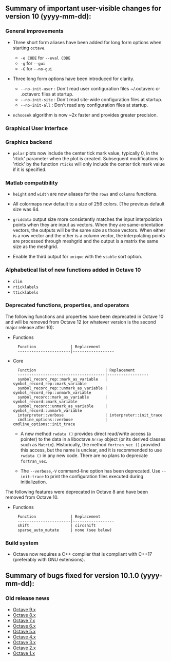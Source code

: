 Summary of important user-visible changes for version 10 (yyyy-mm-dd):
---------------------------------------------------------------------

### General improvements

- Three short form aliases have been added for long form options when starting
`octave`.
  * `-e CODE` for `--eval CODE`
  * `-g` for `--gui`
  * `-G` for `--no-gui`

- Three long form options have been introduced for clarity.
  * `--no-init-user` : Don't read user configuration files ~/.octaverc or
    .octaverc files at startup.
  * `--no-init-site` : Don't read site-wide configuration files at startup.
  * `--no-init-all` : Don't read any configuration files at startup.

- `nchoosek` algorithm is now ~2x faster and provides greater precision.

### Graphical User Interface

### Graphics backend

- `polar` plots now include the center tick mark value, typically 0, in
the 'rtick' parameter when the plot is created.  Subsequent modifications
to 'rtick' by the function `rticks` will only include the center tick mark
value if it is specified.

### Matlab compatibility

- `height` and `width` are now aliases for the `rows` and `columns` functions.

- All colormaps now default to a size of 256 colors. (The previous default
size was 64.

- `griddata` output size more consistently matches the input interpolation
points when they are input as vectors.  When they are same-orientation vectors,
the outputs will be the same size as those vectors.  When either is a row
vector and the other is a column vector, the interpolating points are processed
through meshgrid and the output is a matrix the same size as the meshgrid.

- Enable the third output for `unique` with the `stable` sort option.

### Alphabetical list of new functions added in Octave 10

* `clim`
* `rticklabels`
* `tticklabels`

### Deprecated functions, properties, and operators

The following functions and properties have been deprecated in Octave 10
and will be removed from Octave 12 (or whatever version is the second
major release after 10):

- Functions

        Function               | Replacement
        -----------------------|------------------

- Core

        Function                              | Replacement
        --------------------------------------|------------------
        symbol_record_rep::mark_as_variable   | symbol_record_rep::mark_variable
        symbol_record_rep::unmark_as_variable | symbol_record_rep::unmark_variable
        symbol_record::mark_as_variable       | symbol_record::mark_variable
        symbol_record::unmark_as_variable     | symbol_record::unmark_variable
        interpreter::verbose                  | interpreter::init_trace
        cmdline_options::verbose              | cmdline_options::init_trace

  - A new method `rwdata ()` provides direct read/write access (a pointer) to the
data in a liboctave `Array` object (or its derived classes such as `Matrix`).
Historically, the method `fortran_vec ()` provided this access, but the name
is unclear, and it is recommended to use `rwdata ()` in any new code.  There
are no plans to deprecate `fortran_vec`.

  - The `--verbose`,`-V` command-line option has been deprecated.  Use
`--init-trace` to print the configuration files executed during initialization.

The following features were deprecated in Octave 8 and have been removed
from Octave 10.

- Functions

        Function               | Replacement
        -----------------------|------------------
        shift                  | circshift
        sparse_auto_mutate     | none (see below)

### Build system

- Octave now requires a C++ compiler that is compliant with C++17 (preferably
with GNU extensions).


Summary of bugs fixed for version 10.1.0 (yyyy-mm-dd):
----------------------------------------------------

### Old release news

- [Octave 9.x](etc/NEWS.9.md)
- [Octave 8.x](etc/NEWS.8.md)
- [Octave 7.x](etc/NEWS.7.md)
- [Octave 6.x](etc/NEWS.6.md)
- [Octave 5.x](etc/NEWS.5.md)
- [Octave 4.x](etc/NEWS.4)
- [Octave 3.x](etc/NEWS.3)
- [Octave 2.x](etc/NEWS.2)
- [Octave 1.x](etc/NEWS.1)
